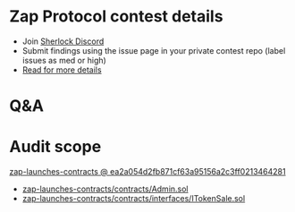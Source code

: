
# Zap Protocol contest details

- Join [Sherlock Discord](https://discord.gg/MABEWyASkp)
- Submit findings using the issue page in your private contest repo (label issues as med or high)
- [Read for more details](https://docs.sherlock.xyz/audits/watsons)

# Q&A

# Audit scope


[zap-launches-contracts @ ea2a054d2fb871cf63a95156a2c3ff0213464281](https://github.com/Lithium-Ventures/zap-launches-contracts/tree/ea2a054d2fb871cf63a95156a2c3ff0213464281)
- [zap-launches-contracts/contracts/Admin.sol](zap-launches-contracts/contracts/Admin.sol)
- [zap-launches-contracts/contracts/interfaces/ITokenSale.sol](zap-launches-contracts/contracts/interfaces/ITokenSale.sol)


